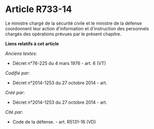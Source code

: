 # Article R733-14

Le ministre chargé de la sécurité civile et le ministre de la défense coordonnent leur action d'information et d'instruction
des personnels chargés des opérations prévues par le présent chapitre.

**Liens relatifs à cet article**

_Anciens textes_:

  - Décret n°76-225 du 4 mars 1976 - art. 6 (VT)

_Codifié par_:

  - Décret n°2014-1253 du 27 octobre 2014 - art.

_Créé par_:

  - Décret n°2014-1253 du 27 octobre 2014 - art.

_Cité par_:

  - Code de la défense. - art. R5131-16 (VD)
